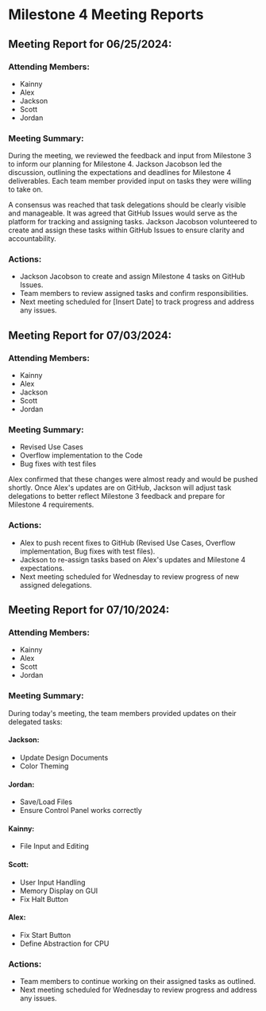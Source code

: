 # Milestone 4 Meeting Reports

## Meeting Report for 06/25/2024:
### Attending Members:
- Kainny
- Alex
- Jackson
- Scott
- Jordan

### Meeting Summary:
During the meeting, we reviewed the feedback and input from Milestone 3 to inform our planning for Milestone 4. Jackson Jacobson led the discussion, outlining the expectations and deadlines for Milestone 4 deliverables. Each team member provided input on tasks they were willing to take on.

A consensus was reached that task delegations should be clearly visible and manageable. It was agreed that GitHub Issues would serve as the platform for tracking and assigning tasks. Jackson Jacobson volunteered to create and assign these tasks within GitHub Issues to ensure clarity and accountability.

### Actions:
- Jackson Jacobson to create and assign Milestone 4 tasks on GitHub Issues.
- Team members to review assigned tasks and confirm responsibilities.
- Next meeting scheduled for [Insert Date] to track progress and address any issues.

## Meeting Report for 07/03/2024:
### Attending Members:
- Kainny
- Alex
- Jackson
- Scott
- Jordan

### Meeting Summary:
- Revised Use Cases
- Overflow implementation to the Code
- Bug fixes with test files

Alex confirmed that these changes were almost ready and would be pushed shortly. Once Alex's updates are on GitHub, Jackson will adjust task delegations to better reflect Milestone 3 feedback and prepare for Milestone 4 requirements.

### Actions:
- Alex to push recent fixes to GitHub (Revised Use Cases, Overflow implementation, Bug fixes with test files).
- Jackson to re-assign tasks based on Alex's updates and Milestone 4 expectations.
- Next meeting scheduled for Wednesday to review progress of new assigned delegations. 

## Meeting Report for 07/10/2024:
### Attending Members:
- Kainny
- Alex
- Scott
- Jordan

### Meeting Summary:
During today's meeting, the team members provided updates on their delegated tasks:

#### Jackson:
- Update Design Documents
- Color Theming

#### Jordan:
- Save/Load Files
- Ensure Control Panel works correctly

#### Kainny:
- File Input and Editing

#### Scott:
- User Input Handling
- Memory Display on GUI
- Fix Halt Button

#### Alex:
- Fix Start Button
- Define Abstraction for CPU

### Actions:
- Team members to continue working on their assigned tasks as outlined.
- Next meeting scheduled for Wednesday to review progress and address any issues.